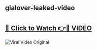 ## gialover-leaked-video 

# <h2><a href="http://freeplayer.one?title=gialover-leaked-video&ref=21J">🔗 Click to Watch 👉🔴 VIDEO</a></h2>

<a href="http://freeplayer.one?title=gialover-leaked-video&ref=21J" rel="nofollow" data-target="animated-image.originalLink"><img src="https://i.ibb.co.com/xMMVF88/686577567.gif" alt="Viral Video Original" style="max-width: 100%; display: inline-block;" data-target="animated-image.originalImage"></a>


